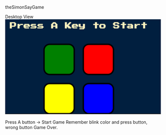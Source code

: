
theSimonSayGame

<div>
  <label>Desktop View</label>
  <img src ="logo.PNG" alt="pic_LOGO" />
<div>

Press A button -> Start Game
Remember blink color and press button, wrong button Game Over.
